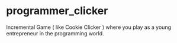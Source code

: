 # programmer_clicker
Incremental Game ( like Cookie Clicker ) where you play as a young entrepreneur in the programming world.
